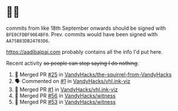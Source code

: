 # 👋🏻
<!--
**aadibajpai/aadibajpai** is a ✨ _special_ ✨ repository because its `README.md` (this file) appears on your GitHub profile.
-->
commits from like 18th September onwards should be signed with `BFE0CFDBF90E4BF0`. Prev. commits would have been signed with `AA75B83DB24703D6`.

https://aadibajpai.com probably contains all the info I'd put here.

Recent activity ~~so people can stop saying I do nothing~~:
<!--START_SECTION:activity-->
1. 🎉 Merged PR [#25](https://github.com/VandyHacks/the-squirrel-from-VandyHacks/pull/25) in [VandyHacks/the-squirrel-from-VandyHacks](https://github.com/VandyHacks/the-squirrel-from-VandyHacks)
2. 🗣 Commented on [#1](https://github.com/VandyHacks/vhl.ink-viz/issues/1) in [VandyHacks/vhl.ink-viz](https://github.com/VandyHacks/vhl.ink-viz)
3. 🎉 Merged PR [#1](https://github.com/VandyHacks/vhl.ink-viz/pull/1) in [VandyHacks/vhl.ink-viz](https://github.com/VandyHacks/vhl.ink-viz)
4. 🎉 Merged PR [#56](https://github.com/VandyHacks/witness/pull/56) in [VandyHacks/witness](https://github.com/VandyHacks/witness)
5. 🎉 Merged PR [#53](https://github.com/VandyHacks/witness/pull/53) in [VandyHacks/witness](https://github.com/VandyHacks/witness)
<!--END_SECTION:activity-->

